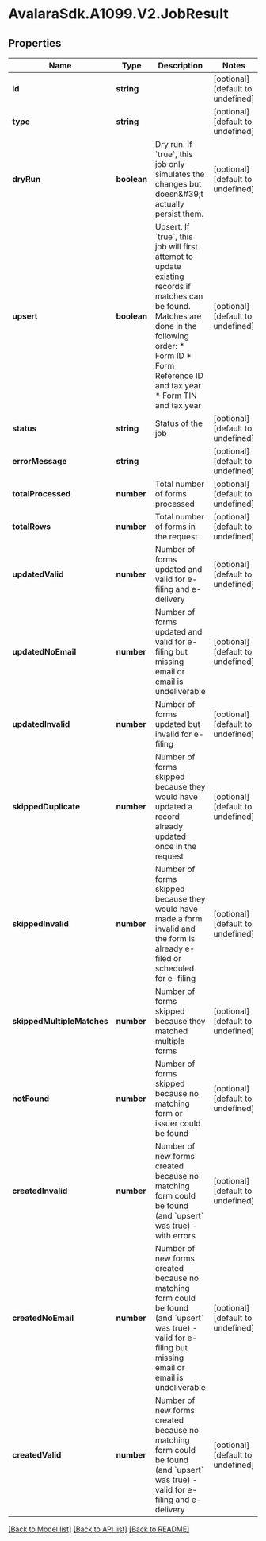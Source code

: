 # AvalaraSdk.A1099.V2.JobResult

## Properties

Name | Type | Description | Notes
------------ | ------------- | ------------- | -------------
**id** | **string** |  | [optional] [default to undefined]
**type** | **string** |  | [optional] [default to undefined]
**dryRun** | **boolean** | Dry run. If &#x60;true&#x60;, this job only simulates the changes but doesn\&#39;t actually persist them. | [optional] [default to undefined]
**upsert** | **boolean** | Upsert. If &#x60;true&#x60;, this job will first attempt to update existing records if matches can be found. Matches are done in the following order:  * Form ID  * Form Reference ID and tax year  * Form TIN and tax year | [optional] [default to undefined]
**status** | **string** | Status of the job | [optional] [default to undefined]
**errorMessage** | **string** |  | [optional] [default to undefined]
**totalProcessed** | **number** | Total number of forms processed | [optional] [default to undefined]
**totalRows** | **number** | Total number of forms in the request | [optional] [default to undefined]
**updatedValid** | **number** | Number of forms updated and valid for e-filing and e-delivery | [optional] [default to undefined]
**updatedNoEmail** | **number** | Number of forms updated and valid for e-filing but missing email or email is undeliverable | [optional] [default to undefined]
**updatedInvalid** | **number** | Number of forms updated but invalid for e-filing | [optional] [default to undefined]
**skippedDuplicate** | **number** | Number of forms skipped because they would have updated a record already updated once in the request | [optional] [default to undefined]
**skippedInvalid** | **number** | Number of forms skipped because they would have made a form invalid and the form is already e-filed or scheduled for e-filing | [optional] [default to undefined]
**skippedMultipleMatches** | **number** | Number of forms skipped because they matched multiple forms | [optional] [default to undefined]
**notFound** | **number** | Number of forms skipped because no matching form or issuer could be found | [optional] [default to undefined]
**createdInvalid** | **number** | Number of new forms created because no matching form could be found (and &#x60;upsert&#x60; was true) - with errors | [optional] [default to undefined]
**createdNoEmail** | **number** | Number of new forms created because no matching form could be found (and &#x60;upsert&#x60; was true) - valid for e-filing but missing email or email is undeliverable | [optional] [default to undefined]
**createdValid** | **number** | Number of new forms created because no matching form could be found (and &#x60;upsert&#x60; was true) - valid for e-filing and e-delivery | [optional] [default to undefined]

[[Back to Model list]](../../../README.md#documentation-for-models) [[Back to API list]](../../../README.md#documentation-for-api-endpoints) [[Back to README]](../../../README.md)

